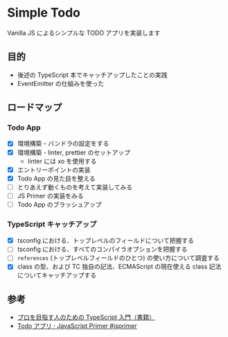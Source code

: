 # Simple Todo

Vanilla JS によるシンプルな TODO アプリを実装します

## 目的

- 後述の TypeScript 本でキャッチアップしたことの実践
- EventEmitter の仕組みを使った

## ロードマップ

### Todo App

- [x] 環境構築 - バンドラの設定をする
- [x] 環境構築 - linter, prettier のセットアップ
  - linter には xo を使用する
- [x] エントリーポイントの実装
- [x] Todo App の見た目を整える
- [ ] とりあえず動くものを考えて実装してみる
- [ ] JS Primer の実装をみる
- [ ] Todo App のブラッシュアップ

### TypeScript キャッチアップ

- [x] tsconfig における、トップレベルのフィールドについて把握する
- [ ] tsconfig における、すべてのコンパイラオプションを把握する
- [ ] `references` (トップレベルフィールドのひとつ) の使い方について調査する
- [x] class の型、および TC 独自の記法、ECMAScript の現在使える class 記法についてキャッチアップする

## 参考

- [プロを目指す人のための TypeScript 入門（書籍）](https://gihyo.jp/book/2022/978-4-297-12747-3)
- [Todo アプリ · JavaScript Primer #jsprimer](https://jsprimer.net/use-case/todoapp/)
